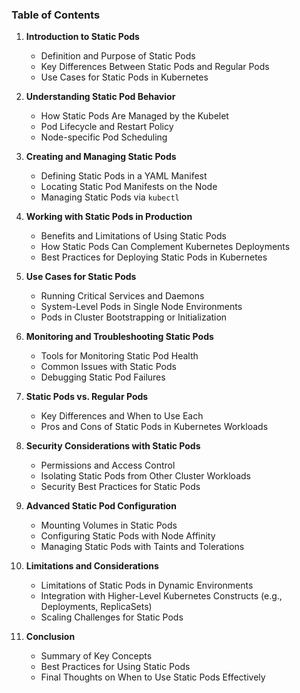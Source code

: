### **Table of Contents**

1. **Introduction to Static Pods**
   - Definition and Purpose of Static Pods
   - Key Differences Between Static Pods and Regular Pods
   - Use Cases for Static Pods in Kubernetes

2. **Understanding Static Pod Behavior**
   - How Static Pods Are Managed by the Kubelet
   - Pod Lifecycle and Restart Policy
   - Node-specific Pod Scheduling

3. **Creating and Managing Static Pods**
   - Defining Static Pods in a YAML Manifest
   - Locating Static Pod Manifests on the Node
   - Managing Static Pods via `kubectl`
   
4. **Working with Static Pods in Production**
   - Benefits and Limitations of Using Static Pods
   - How Static Pods Can Complement Kubernetes Deployments
   - Best Practices for Deploying Static Pods in Kubernetes
   
5. **Use Cases for Static Pods**
   - Running Critical Services and Daemons
   - System-Level Pods in Single Node Environments
   - Pods in Cluster Bootstrapping or Initialization

6. **Monitoring and Troubleshooting Static Pods**
   - Tools for Monitoring Static Pod Health
   - Common Issues with Static Pods
   - Debugging Static Pod Failures
   
7. **Static Pods vs. Regular Pods**
   - Key Differences and When to Use Each
   - Pros and Cons of Static Pods in Kubernetes Workloads
   
8. **Security Considerations with Static Pods**
   - Permissions and Access Control
   - Isolating Static Pods from Other Cluster Workloads
   - Security Best Practices for Static Pods

9. **Advanced Static Pod Configuration**
   - Mounting Volumes in Static Pods
   - Configuring Static Pods with Node Affinity
   - Managing Static Pods with Taints and Tolerations
   
10. **Limitations and Considerations**
    - Limitations of Static Pods in Dynamic Environments
    - Integration with Higher-Level Kubernetes Constructs (e.g., Deployments, ReplicaSets)
    - Scaling Challenges for Static Pods

11. **Conclusion**
    - Summary of Key Concepts
    - Best Practices for Using Static Pods
    - Final Thoughts on When to Use Static Pods Effectively
